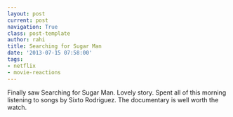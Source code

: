 ```yaml
---
layout: post
current: post
navigation: True
class: post-template
author: rahi
title: Searching for Sugar Man
date: '2013-07-15 07:58:00'
tags:
- netflix
- movie-reactions
---
```


Finally saw Searching for Sugar Man. Lovely story. Spent all of this morning listening to songs by&nbsp;Sixto Rodriguez. The documentary is well worth the watch.
